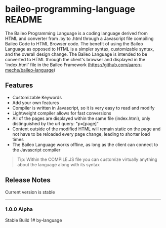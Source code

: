 # baileo-programming-language README

The Baileo Programming Language is a coding language derived from HTML and converter from .by to .html through a Javascript file compiling Baileo Code to HTML Browser code. The benefit of using the Baileo Language as opposed to HTML is a simpler syntax, customizable syntax, and the overall design change. The Baileo Language is intended to be converted to HTML through the client's browser and displayed in the 'index.html' file in the Baileo Framework (https://github.com/aaron-meche/baileo-language)

## Features

- Customizable Keywords
- Add your own features
- Compiler is written in Javascript, so it is very easy to read and modify
- Lightweight compiler allows for fast conversions
- All of the pages are displayed within the same file (index.html), only distinguished by the url query: "p=[page]"
- Content outside of the modified HTML will remain static on the page and not have to be reloaded every page change, leading to shorter load times
- The Baileo Language works offline, as long as the client can connect to the Javascript compiler

> Tip: Within the COMPILE.JS file you can customize virtually anything about the language along with its syntax

## Release Notes

Current version is stable

---

### 1.0.0 Alpha

Stable Build 1# by-language
